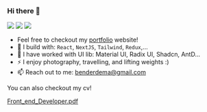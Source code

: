 ### Hi there 👋

[<img src="https://img.shields.io/badge/github-%2312100E.svg?&style=for-the-badge&logo=github&logoColor=white&color=black" />](https://github.com/DemaPy)
[<img src="https://img.shields.io/badge/linkedin-%230077B5.svg?&style=for-the-badge&logo=linkedin&logoColor=white" />](https://www.linkedin.com/in/viacheslavdemchenko/)
[<img src="https://img.shields.io/badge/instagram-%2312100E.svg?&style=for-the-badge&logo=instagram&color=405DE6" />](https://instagram.com/v_demchenko.ph) 

- Feel free to checkout my [portfolio](https://demapy.github.io/) website!
- 🧰 I build with: `React`, `NextJS`, `Tailwind`, `Redux`,...
- 🧰 I have worked with UI lib: Material UI, Radix UI, Shadcn, AntD...
- ⚡ I enjoy photography, travelling, and lifting weights :)
- 📫 Reach out to me: benderdema@gmail.com

You can also checkout my cv!

[Front_end_Developer.pdf](https://github.com/DemaPy/DemaPy/files/11585270/Viacheslav_Demchenko_-_Front_end_Developer.pdf)
